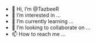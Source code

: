 - 👋 Hi, I’m @TazbeeR
- 👀 I’m interested in ...
- 🌱 I’m currently learning ...
- 💞️ I’m looking to collaborate on ...
- 📫 How to reach me ...

<!---
TazbeeR/TazbeeR is a ✨ special ✨ repository because its `README.md` (this file) appears on your GitHub profile.
You can click the Preview link to take a look at your changes.
--->
